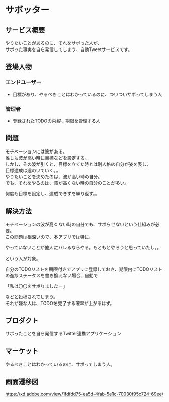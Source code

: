 # サボッター

## サービス概要
やりたいことがあるのに、それをサボった人が、  
サボッた事実を自ら発信してしまう、自動Tweetサービスです。

## 登場人物
### エンドユーザー
- 目標があり、やるべきことはわかっているのに、ついついサボってしまう人
### 管理者
- 登録されたTODOの内容、期限を管理する人

## 問題
モチベーションには波がある。  
誰しも波が高い時に目標などを設定する。  
しかし、その波が引くと、目標を立てた時とは別人格の自分が姿を表し、  
目標達成は遠のいていく。。  
やりたいことを決めたのは、波が高い時の自分。  
でも、それをやるのは、波が高くない時の自分のことが多い。  

何度も目標を設定し、達成できずを繰り返す。。

## 解決方法
モチベーションの波が高くない時の自分でも、サボらせないという仕組みが必要。  
この問題は根深いので、本アプリでは特に、  

やっていないことが他人にバレるならやる。もともとやろうと思っていたし。。
  
という人が対象。  
  
自分のTODOリストを期限付きでアプリに登録しておき、期限内にTODOリストの進捗ステータスを書き換えない場合、自動で  

「私は〇〇をサボりましたー」  

などと投稿されてしまう。  
それが嫌な人は、TODOを完了する確率が上がるはず。

## プロダクト
サボったことを自ら発信するTwitter連携アプリケーション

## マーケット
やるべきことはわかっているのに、サボってしまう人。

## 画面遷移図
https://xd.adobe.com/view/1fdfdd75-ea5d-4fab-5e1c-70030f95c724-69ee/
